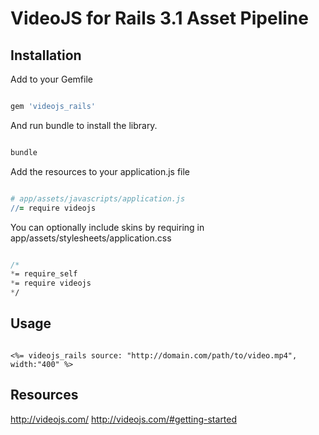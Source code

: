 # VideoJS for Rails 3.1 Asset Pipeline

## Installation

Add to your Gemfile

```ruby

gem 'videojs_rails'

```

And run bundle to install the library.

```ruby

bundle

```

Add the resources to your application.js file

```coffeescript

# app/assets/javascripts/application.js
//= require videojs

```

You can optionally include skins by requiring in app/assets/stylesheets/application.css

```sass

/*
*= require_self
*= require videojs
*/

```

## Usage

```erb

<%= videojs_rails source: "http://domain.com/path/to/video.mp4", width:"400" %>

```

## Resources
http://videojs.com/
http://videojs.com/#getting-started

